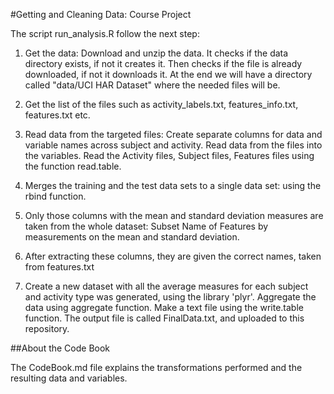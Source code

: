 #Getting and Cleaning Data: Course Project

The script run_analysis.R follow the next step:

1. Get the data: Download and unzip the data. It checks if the data directory exists, if not it creates it. Then checks if the file is already downloaded, if not it downloads it. At the end we will have a directory called "data/UCI HAR Dataset" where the needed files will be. 

2. Get the list of the files such as activity_labels.txt, features_info.txt, features.txt etc. 

2. Read data from the targeted files: Create separate columns for data and variable names across subject and activity. Read data from the files into the variables. Read the Activity files, Subject files, Features files using the function read.table.

4. Merges the training and the test data sets to a single data set: using the rbind function. 

5. Only those columns with the mean and standard deviation measures are taken from the whole dataset: Subset Name of Features by measurements on the mean and standard deviation.

6. After extracting these columns, they are given the correct names, taken from features.txt

7. Create a new dataset with all the average measures for each subject and activity type was generated, using the library 'plyr'. Aggregate the data using aggregate function. Make a text file using the write.table function. The output file is called FinalData.txt, and uploaded to this repository.



##About the Code Book

The CodeBook.md file explains the transformations performed and the resulting data and variables.